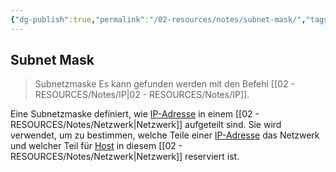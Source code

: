 ```yaml
---
{"dg-publish":true,"permalink":"/02-resources/notes/subnet-mask/","tags":["netzwerk/subnet-mask"],"noteIcon":"","updated":"2025-08-26T16:35:07.952+02:00"}
---
```


## Subnet Mask 
> Subnetzmaske 
Es kann gefunden werden mit den Befehl [[02 - RESOURCES/Notes/IP\|02 - RESOURCES/Notes/IP]].

Eine Subnetzmaske definiert, wie [IP-Adresse](obsidian://open?vault=Second-Brain&file=Archives%2FNotes%2Fipv4) in einem [[02 - RESOURCES/Notes/Netzwerk\|Netzwerk]] aufgeteilt sind. Sie wird verwendet, um zu bestimmen, welche Teile einer [IP-Adresse](obsidian://open?vault=Second-Brain&file=Archives%2FNotes%2Fipv4) das Netzwerk und welcher Teil für [Host](obsidian://open?vault=Second-Brain&file=Archives%2FNotes%2FHosts%20Addieren) in diesem [[02 - RESOURCES/Notes/Netzwerk\|Netzwerk]] reserviert ist.


